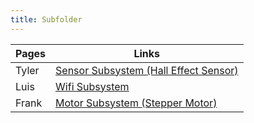 ```yaml
---
title: Subfolder
---
```


| Pages          | Links |
| --------------------------------------------- | ----------- |
|Tyler                              | [Sensor Subsystem (Hall Effect Sensor)](https://crypt1dking.github.io/Schematic/) |
|Luis                               | [Wifi Subsystem](https://luisasaenz.github.io/schematic/) |
|Frank                              | [Motor Subsystem (Stepper Motor)](https://wadian802.github.io/Schematic/) |

